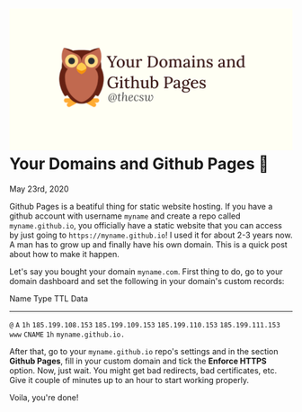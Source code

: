 ![preview](./preview.png)
Your Domains and Github Pages 🦉
===============================

May 23rd, 2020

Github Pages is a beatiful thing for static website hosting. If you have
a github account with username `myname` and create a repo called
`myname.github.io`, you officially have a static website that you can
access by just going to `https://myname.github.io`! I used it for about
2-3 years now. A man has to grow up and finally have his own domain.
This is a quick post about how to make it happen.

Let\'s say you bought your domain `myname.com`. First thing to do, go to
your domain dashboard and set the following in your domain\'s custom
records:

  Name    Type      TTL    Data
  ------- --------- ------ ---------------------
  `@`     `A`       `1h`   `185.199.108.153`
                           `185.199.109.153`
                           `185.199.110.153`
                           `185.199.111.153`
  `www`   `CNAME`   `1h`   `myname.github.io.`

After that, go to your `myname.github.io` repo\'s settings and in the
section **Github Pages**, fill in your custom domain and tick the
**Enforce HTTPS** option. Now, just wait. You might get bad redirects,
bad certificates, etc. Give it couple of minutes up to an hour to start
working properly.

Voila, you\'re done!
